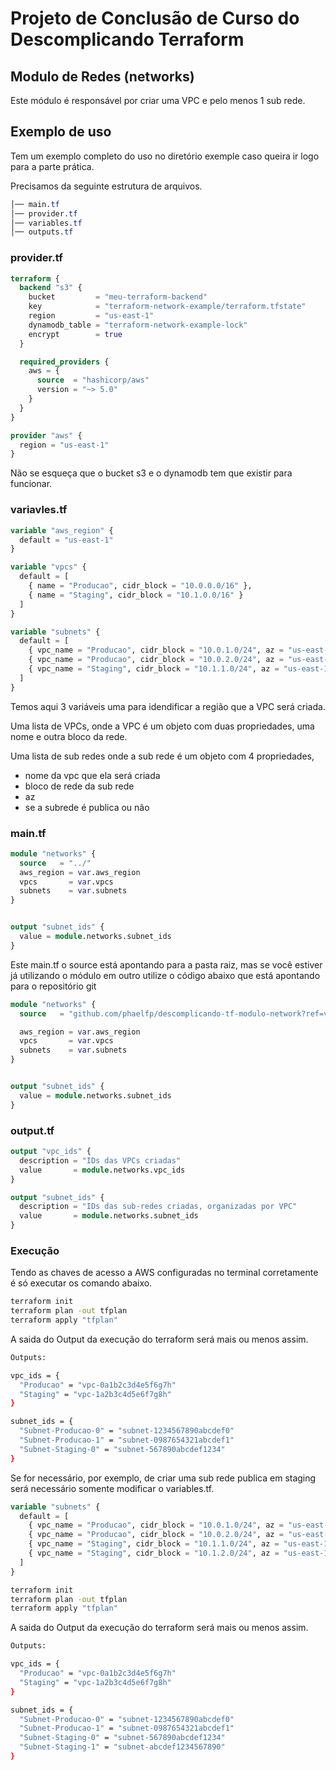 # Projeto de Conclusão de Curso do Descomplicando Terraform

## Modulo de Redes (networks)

Este módulo é responsável por criar uma VPC e pelo menos 1 sub rede.

## Exemplo de uso

Tem um exemplo completo do uso no diretório exemple caso queira ir logo para a parte prática.

Precisamos da seguinte estrutura de arquivos.

```css
│── main.tf
│── provider.tf
│── variables.tf
│── outputs.tf
```

### provider.tf

```tf
terraform {
  backend "s3" {
    bucket         = "meu-terraform-backend"
    key            = "terraform-network-example/terraform.tfstate"
    region         = "us-east-1"
    dynamodb_table = "terraform-network-example-lock"
    encrypt        = true
  }

  required_providers {
    aws = {
      source  = "hashicorp/aws"
      version = "~> 5.0"
    }
  }
}

provider "aws" {
  region = "us-east-1"
}

```

Não se esqueça que o bucket s3 e o dynamodb tem que existir para funcionar.

### variavles.tf

```tf
variable "aws_region" {
  default = "us-east-1"
}

variable "vpcs" {
  default = [
    { name = "Producao", cidr_block = "10.0.0.0/16" },
    { name = "Staging", cidr_block = "10.1.0.0/16" }
  ]
}

variable "subnets" {
  default = [
    { vpc_name = "Producao", cidr_block = "10.0.1.0/24", az = "us-east-1a", is_public = true },
    { vpc_name = "Producao", cidr_block = "10.0.2.0/24", az = "us-east-1b", is_public = false },
    { vpc_name = "Staging", cidr_block = "10.1.1.0/24", az = "us-east-1a", is_public = false }
  ]
}
```

Temos aqui 3 variáveis uma para idendificar a região que a VPC será criada.

Uma lista de VPCs, onde a VPC é um objeto com duas propriedades, uma nome e outra bloco da rede.

Uma lista de sub redes onde a sub rede é um objeto com 4 propriedades,

- nome da vpc que ela será criada
- bloco de rede da sub rede
- az
- se a subrede é publica ou não

### main.tf

```tf
module "networks" {
  source   = "../"
  aws_region = var.aws_region
  vpcs       = var.vpcs
  subnets    = var.subnets
}


output "subnet_ids" {
  value = module.networks.subnet_ids
}

```

Este main.tf o source está apontando para a pasta raiz, mas se você estiver já utilizando o módulo em outro utilize o código abaixo que está apontando para o repositório git

```tf
module "networks" {
  source   = "github.com/phaelfp/descomplicando-tf-modulo-network?ref=v1.0.0"

  aws_region = var.aws_region
  vpcs       = var.vpcs
  subnets    = var.subnets
}


output "subnet_ids" {
  value = module.networks.subnet_ids
}

```

### output.tf

```tf
output "vpc_ids" {
  description = "IDs das VPCs criadas"
  value       = module.networks.vpc_ids
}

output "subnet_ids" {
  description = "IDs das sub-redes criadas, organizadas por VPC"
  value       = module.networks.subnet_ids
}

```

### Execução

Tendo as chaves de acesso a AWS configuradas no terminal corretamente é só executar os comando abaixo.

```sh
terraform init
terraform plan -out tfplan
terraform apply "tfplan"
```

A saida do Output da execução do terraform será mais ou menos assim.

```sh
Outputs:

vpc_ids = {
  "Producao" = "vpc-0a1b2c3d4e5f6g7h"
  "Staging" = "vpc-1a2b3c4d5e6f7g8h"
}

subnet_ids = {
  "Subnet-Producao-0" = "subnet-1234567890abcdef0"
  "Subnet-Producao-1" = "subnet-0987654321abcdef1"
  "Subnet-Staging-0" = "subnet-567890abcdef1234"
}

```

Se for necessário, por exemplo, de criar uma sub rede publica em staging será necessário somente modificar o variables.tf.

```tf
variable "subnets" {
  default = [
    { vpc_name = "Producao", cidr_block = "10.0.1.0/24", az = "us-east-1a", is_public = true },
    { vpc_name = "Producao", cidr_block = "10.0.2.0/24", az = "us-east-1b", is_public = false },
    { vpc_name = "Staging", cidr_block = "10.1.1.0/24", az = "us-east-1a", is_public = false },
    { vpc_name = "Staging", cidr_block = "10.1.2.0/24", az = "us-east-1b", is_public = true }  # NOVA SUB-REDE
  ]
}

```

```sh
terraform init
terraform plan -out tfplan
terraform apply "tfplan"
```

A saida do Output da execução do terraform será mais ou menos assim.

```sh
Outputs:

vpc_ids = {
  "Producao" = "vpc-0a1b2c3d4e5f6g7h"
  "Staging" = "vpc-1a2b3c4d5e6f7g8h"
}

subnet_ids = {
  "Subnet-Producao-0" = "subnet-1234567890abcdef0"
  "Subnet-Producao-1" = "subnet-0987654321abcdef1"
  "Subnet-Staging-0" = "subnet-567890abcdef1234"
  "Subnet-Staging-1" = "subnet-abcdef1234567890"
}

```
